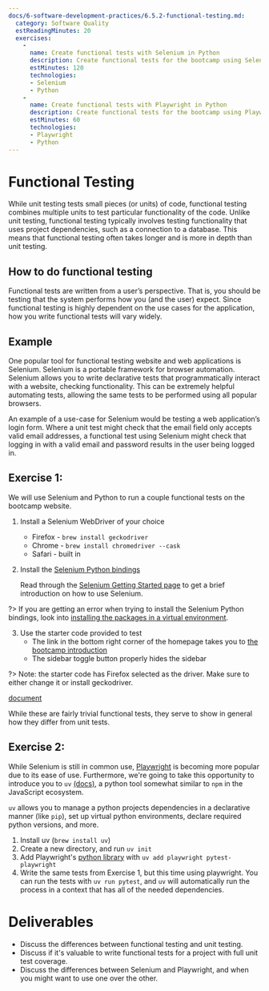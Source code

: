```yaml
---
docs/6-software-development-practices/6.5.2-functional-testing.md:
  category: Software Quality
  estReadingMinutes: 20
  exercises:
    -
      name: Create functional tests with Selenium in Python
      description: Create functional tests for the bootcamp using Selenium in Python.
      estMinutes: 120
      technologies:
      - Selenium
      - Python
    -
      name: Create functional tests with Playwright in Python
      description: Create functional tests for the bootcamp using Playwright in Python.
      estMinutes: 60
      technologies:
      - Playwright
      - Python
---
```


# Functional Testing

While unit testing tests small pieces (or units) of code, functional testing combines multiple units to test particular functionality of the code. Unlike unit testing, functional testing typically involves testing functionality that uses project dependencies, such as a connection to a database. This means that functional testing often takes longer and is more in depth than unit testing.

## How to do functional testing

Functional tests are written from a user’s perspective. That is, you should be testing that the system performs how you (and the user) expect. Since functional testing is highly dependent on the use cases for the application, how you write functional tests will vary widely.

## Example

One popular tool for functional testing website and web applications is Selenium. Selenium is a portable framework for browser automation. Selenium allows you to write declarative tests that programmatically interact with a website, checking functionality. This can be extremely helpful automating tests, allowing the same tests to be performed using all popular browsers.

An example of a use-case for Selenium would be testing a web application’s login form. Where a unit test might check that the email field only accepts valid email addresses, a functional test using Selenium might check that logging in with a valid email and password results in the user being logged in.

## Exercise 1:

We will use Selenium and Python to run a couple functional tests on the bootcamp website.

1. Install a Selenium WebDriver of your choice
    * Firefox - `brew install geckodriver`
    * Chrome - `brew install chromedriver --cask`
    * Safari - built in
2. Install the [Selenium Python bindings](https://pypi.org/project/selenium/)

    Read through the [Selenium Getting Started page](https://selenium-python.readthedocs.io/getting-started.html) to get a brief introduction on how to use Selenium.

?> If you are getting an error when trying to install the Selenium Python bindings, look into [installing the packages in a virtual environment](https://packaging.python.org/en/latest/guides/installing-using-pip-and-virtual-environments/).

3. Use the starter code provided to test
    * The link in the bottom right corner of the homepage takes you to [the bootcamp introduction](https://devops-bootcamp.liatr.io/#/1-introduction/1.0-overview)
    * The sidebar toggle button properly hides the sidebar

?> Note: the starter code has Firefox selected as the driver. Make sure to either change it or install geckodriver.

[document](https://raw.githubusercontent.com/PaulDHenson/devops-bootcamp/master/examples/codeQuality/selenium-frame.py ':include :type=code python')

While these are fairly trivial functional tests, they serve to show in general how they differ from unit tests.

## Exercise 2:
While Selenium is still in common use, [Playwright](https://playwright.dev/) is becoming more popular due to its ease of use. Furthermore, we're going to take this opportunity to introduce you to `uv` [\(docs\)](https://docs.astral.sh/uv/), a python tool somewhat similar to `npm` in the JavaScript ecosystem.

`uv` allows you to manage a python projects dependencies in a declarative manner (like `pip`), set up virtual python environments, declare required python versions, and more.

1. Install uv (`brew install uv`)
2. Create a new directory, and run `uv init`
3. Add Playwright's [python library](https://playwright.dev/python/docs/intro) with `uv add playwright pytest-playwright`
4. Write the same tests from Exercise 1, but this time using playwright. You can run the tests with `uv run pytest`, and `uv` will automatically run the process in a context that has all of the needed dependencies.

# Deliverables

* Discuss the differences between functional testing and unit testing.
* Discuss if it's valuable to write functional tests for a project with full unit test coverage.
* Discuss the differences between Selenium and Playwright, and when you might want to use one over the other.
